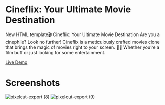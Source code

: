 <h1> Cineflix: Your Ultimate Movie Destination </h1>

<p>New HTML template🎬 Cineflix: Your Ultimate Movie Destination Are you a cinephile? Look no further! Cineflix is a meticulously crafted movies clone that brings the magic of movies right to your screen. 🍿😍 Whether you’re a film buff or just looking for some entertainment.</p>

<a href="https://cineflix-mu.vercel.app/"> Live Demo </a>

# Screenshots

![pixelcut-export (8)](https://github.com/Seif-Eddine-Mouihbi/CineFlix-movie/assets/72694509/c56d9f12-4a5e-4d54-b5a6-9fe2a4fd7081)
![pixelcut-export (9)](https://github.com/Seif-Eddine-Mouihbi/CineFlix-movie/assets/72694509/0114b95d-1388-45db-851d-f3f3e652fbc7)
